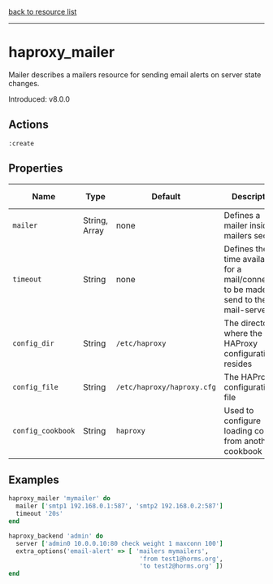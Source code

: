 [back to resource list](https://github.com/sous-chefs/haproxy#resources)

---

# haproxy_mailer

Mailer describes a mailers resource for sending email alerts on server state changes.

Introduced: v8.0.0

## Actions

`:create`

## Properties

| Name | Type |  Default | Description | Allowed Values
| -- | -- | -- | -- | -- |
| `mailer` | String, Array | none | Defines a mailer inside a mailers section |
| `timeout` | String | none | Defines the time available for a mail/connection to be made and send to the mail-server |
| `config_dir` |  String | `/etc/haproxy` | The directory where the HAProxy configuration resides | Valid directory
| `config_file` |  String | `/etc/haproxy/haproxy.cfg` | The HAProxy configuration file | Valid file name
| `config_cookbook` |  String | `haproxy` | Used to configure loading config from another cookbook

## Examples

```ruby
haproxy_mailer 'mymailer' do
  mailer ['smtp1 192.168.0.1:587', 'smtp2 192.168.0.2:587']
  timeout '20s'
end

haproxy_backend 'admin' do
  server ['admin0 10.0.0.10:80 check weight 1 maxconn 100']
  extra_options('email-alert' => [ 'mailers mymailers',
                                    'from test1@horms.org',
                                    'to test2@horms.org' ])
end
```
